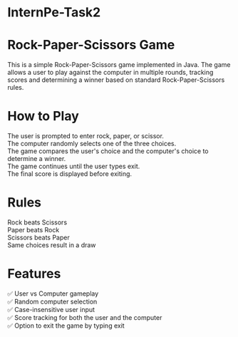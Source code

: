 # InternPe-Task2

# Rock-Paper-Scissors Game

This is a simple Rock-Paper-Scissors game implemented in Java. The game allows a user to play against the computer in multiple rounds, tracking scores and determining a winner based on standard Rock-Paper-Scissors rules.

# How to Play

The user is prompted to enter rock, paper, or scissor.
<br>
The computer randomly selects one of the three choices.
<br>
The game compares the user's choice and the computer's choice to determine a winner.
<br>
The game continues until the user types exit.
<br>
The final score is displayed before exiting.

# Rules

Rock beats Scissors
<br>
Paper beats Rock
<br>
Scissors beats Paper
<br>
Same choices result in a draw

# Features

✅ User vs Computer gameplay
<br>
✅ Random computer selection
<br>
✅ Case-insensitive user input
<br>
✅ Score tracking for both the user and the computer
<br>
✅ Option to exit the game by typing exit
